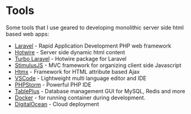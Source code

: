 # Tools

Some tools that I use geared to developing monolithic server side html based web apps:

- [Laravel](https://laravel.com) - Rapid Application Development PHP web framework
- [Hotwire](https://hotwire.dev/) - Server side dynamic html content
- [Turbo Laravel](https://github.com/tonysm/turbo-laravel) - Hotwire package for Laravel
- [StimulusJS](https://stimulusjs.org) - MVC framework for organizing client side Javascript
- [Htmx](https://htmx.org) - Framework for HTML attribute based Ajax
- [VSCode](https://code.visualstudio.com/) - Lightweight multi language editor and IDE
- [PHPStorm](https://www.jetbrains.com/phpstorm/) - Powerful PHP IDE
- [TablePlus](https://tableplus.com/) - Database management GUI for MySQL, Redis and more
- [Docker](docker.com) - for running container during development.
- [DigitalOcean](https://www.digitalocean.com/) - Cloud deployment
